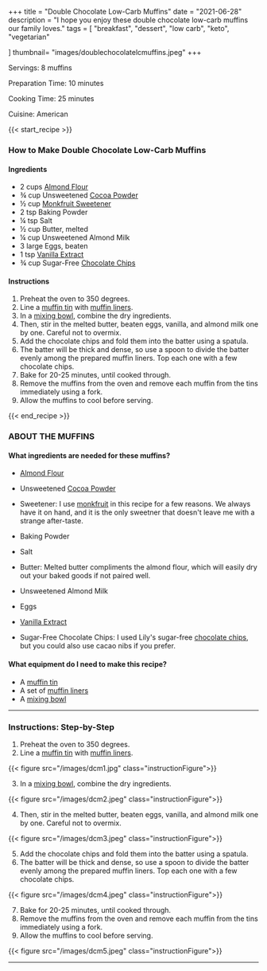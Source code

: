 +++
title = "Double Chocolate Low-Carb Muffins"
date = "2021-06-28"
description = "I hope you enjoy these double chocolate low-carb muffins our family loves."
tags = [
    "breakfast",
    "dessert",
    "low carb",
    "keto",
    "vegetarian"
   
]
thumbnail= "images/doublechocolatelcmuffins.jpeg"
+++

Servings: 8 muffins <!--more-->

Preparation Time: 10 minutes 

Cooking Time: 25 minutes 

Cuisine: American 

{{< start_recipe >}}

### How to Make Double Chocolate Low-Carb Muffins 

#### Ingredients  

* 2 cups [Almond Flour](https://amzn.to/3r1D3P6)
* ¾ cup Unsweetened [Cocoa Powder](https://amzn.to/3ANnCyp)
* ½ cup [Monkfruit Sweetener](https://amzn.to/3hZP1Vc)
* 2 tsp Baking Powder
* ¼ tsp Salt
* ½ cup Butter, melted
* ¼ cup Unsweetened Almond Milk
* 3 large Eggs, beaten
* 1 tsp [Vanilla Extract](https://amzn.to/3lgbOyw)
* ¾ cup Sugar-Free [Chocolate Chips](https://amzn.to/3xBdbfi)
  
#### Instructions

1. Preheat the oven to 350 degrees.
2. Line a [muffin tin](https://amzn.to/3p4IfkN) with [muffin liners](https://amzn.to/3D289uv).
3. In a [mixing bowl](https://amzn.to/3HYetXr), combine the dry ingredients.
4. Then, stir in the melted butter, beaten eggs, vanilla, and almond milk one by one. Careful not to overmix.
5. Add the chocolate chips and fold them into the batter using a spatula. 
6. The batter will be thick and dense, so use a spoon to divide the batter evenly among the prepared muffin liners. Top each one with a few chocolate chips. 
7. Bake for 20-25 minutes, until cooked through. 
8. Remove the muffins from the oven and remove each muffin from the tins immediately using a fork. 
9. Allow the muffins to cool before serving. 

{{< end_recipe >}}

### ABOUT THE MUFFINS

#### What ingredients are needed for these muffins?

* [Almond Flour](https://amzn.to/3r1D3P6)

* Unsweetened [Cocoa Powder](https://amzn.to/3ANnCyp) 

* Sweetener: I use [monkfruit](https://amzn.to/3hZP1Vc) in this recipe for a few reasons. We always have it on hand, and it is the only sweetner that doesn't leave me with a strange after-taste. 
 
* Baking Powder 

* Salt 

* Butter: Melted butter compliments the almond flour, which will easily dry out your baked goods if not paired well. 

* Unsweetened Almond Milk 

* Eggs 

* [Vanilla Extract](https://amzn.to/3lgbOyw)

* Sugar-Free Chocolate Chips: I used Lily's sugar-free [chocolate chips](https://amzn.to/3xBdbfi), but you could also use cacao nibs if you prefer. 

#### What equipment do I need to make this recipe?

* A [muffin tin](https://amzn.to/3p4IfkN)
* A set of [muffin liners](https://amzn.to/3D289uv)
* A [mixing bowl](https://amzn.to/3HYetXr)

---- 

### Instructions: Step-by-Step 

1. Preheat the oven to 350 degrees.
2. Line a [muffin tin](https://amzn.to/3p4IfkN) with [muffin liners](https://amzn.to/3D289uv).

{{< figure src="/images/dcm1.jpg" class="instructionFigure">}}

3. In a [mixing bowl](https://amzn.to/3HYetXr), combine the dry ingredients.

{{< figure src="/images/dcm2.jpeg" class="instructionFigure">}}

4. Then, stir in the melted butter, beaten eggs, vanilla, and almond milk one by one. Careful not to overmix.

{{< figure src="/images/dcm3.jpeg" class="instructionFigure">}}

5. Add the chocolate chips and fold them into the batter using a spatula. 
6. The batter will be thick and dense, so use a spoon to divide the batter evenly among the prepared muffin liners. Top each one with a few chocolate chips.  

{{< figure src="/images/dcm4.jpeg" class="instructionFigure">}}

7. Bake for 20-25 minutes, until cooked through. 
8. Remove the muffins from the oven and remove each muffin from the tins immediately using a fork. 
9. Allow the muffins to cool before serving. 

{{< figure src="/images/dcm5.jpeg" class="instructionFigure">}}

---- 
